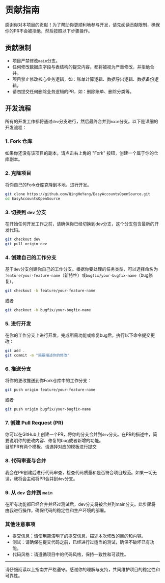 # 贡献指南

感谢你对本项目的贡献！为了帮助你更顺利地参与开发，请先阅读贡献限制，确保你的PR不会被拒绝，然后按照以下步骤操作。  


## 贡献限制
- 项目严禁修改`main`分支。
- 任何修改数据库字段与表结构的提交内容，都将被视为严重修改，并拒绝合并。  
- 项目禁止修改核心业务逻辑，如：账单计算逻辑、数据导出逻辑、数据备份逻辑。  
- 请勿提交任何删除业务逻辑的PR，如：删除账单、删除分类等。  

## 开发流程

所有的开发工作都将通过`dev`分支进行，然后最终合并到`main`分支。以下是详细的开发流程：

### 1. **Fork 仓库**
   如果你还没有该项目的副本，请点击右上角的 "Fork" 按钮，创建一个属于你的仓库副本。

### 2. **克隆项目**
   将你自己的Fork仓库克隆到本地，进行开发。
```bash
git clone https://github.com/QingHeYang/EasyAccountsOpenSource.git
cd EasyAccountsOpenSource
```

### 3. 切换到 `dev` 分支
在开始任何开发工作之前，请确保你已经切换到dev分支，这个分支包含最新的开发代码。  
```bash
git checkout dev
git pull origin dev
```

### 4. 创建自己的工作分支
基于`dev`分支创建你自己的工作分支。根据你要处理的任务类型，可以选择命名为`feature/your-feature-name`（新特性）或`bugfix/your-bugfix-name`（bug修复）。  
```bash
git checkout -b feature/your-feature-name
```
或者
```bash
git checkout -b bugfix/your-bugfix-name
```

### 5. 进行开发
在你的工作分支上进行开发。完成所需功能或修复bug后，执行以下命令提交更改：  
```bash
git add .
git commit -m "简要描述你的修改"
```

### 6. 推送分支
将你的更改推送到你Fork仓库中的工作分支：
```bash
git push origin feature/your-feature-name
```
或者
```bash
git push origin bugfix/your-bugfix-name
```

### 7. 创建 Pull Request (PR)
你可以在GitHub上创建一个PR，将你的分支合并到`dev`分支。在PR的描述中，简要说明你的更改内容、修复的bug或者新增的功能。  
目前PR有两个模板，请选择对应的模板进行提交  

### 8. 代码审查与合并
我会在PR创建后进行代码审查，检查代码质量和是否符合项目规范。如果一切无误，我将会主动将PR合并到`dev`分支。  

### 9. 从 `dev` 合并到 `main`
在所有功能都已经合并并经过测试后，dev分支将被合并到main分支。此步骤将由我进行操作，确保代码的稳定性和生产环境的部署。

### 其他注意事项
- 提交信息：请使用简洁明了的提交信息，描述本次修改的目的和内容。
- 测试：请确保在提交代码之前，已经进行过适当的测试，确保不破坏已有功能。
- 代码风格：请遵循项目中的代码风格，保持一致性和可读性。


---
请仔细阅读以上指南并严格遵守。感谢你的理解与支持，共同维护项目的稳定性和可靠性。
